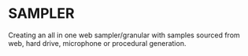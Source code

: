 # SAMPLER

Creating an all in one web sampler/granular with samples sourced from web, hard drive, microphone or procedural generation.
